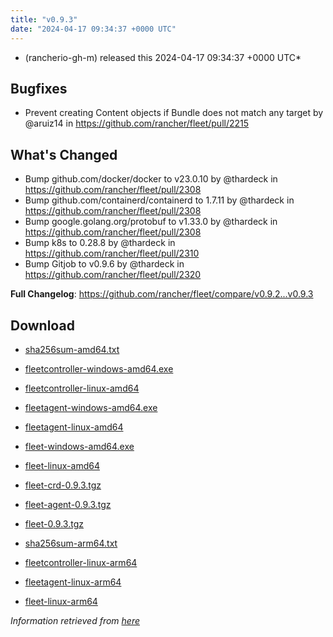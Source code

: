 ```yaml
---
title: "v0.9.3"
date: "2024-04-17 09:34:37 +0000 UTC"
---
```



*  (rancherio-gh-m) released this 2024-04-17 09:34:37 +0000 UTC*


## Bugfixes
* Prevent creating Content objects if Bundle does not match any target by @aruiz14 in https://github.com/rancher/fleet/pull/2215

## What's Changed
* Bump github.com/docker/docker to v23.0.10 by @thardeck in https://github.com/rancher/fleet/pull/2308
* Bump github.com/containerd/containerd to 1.7.11 by @thardeck in https://github.com/rancher/fleet/pull/2308
* Bump google.golang.org/protobuf to v1.33.0 by @thardeck in https://github.com/rancher/fleet/pull/2308
* Bump k8s to 0.28.8 by @thardeck in https://github.com/rancher/fleet/pull/2310
* Bump Gitjob to v0.9.6 by @thardeck in https://github.com/rancher/fleet/pull/2320

**Full Changelog**: https://github.com/rancher/fleet/compare/v0.9.2...v0.9.3


## Download

* [sha256sum-amd64.txt](https://github.com/rancher/fleet/releases/download/v0.9.3/sha256sum-amd64.txt)

* [fleetcontroller-windows-amd64.exe](https://github.com/rancher/fleet/releases/download/v0.9.3/fleetcontroller-windows-amd64.exe)

* [fleetcontroller-linux-amd64](https://github.com/rancher/fleet/releases/download/v0.9.3/fleetcontroller-linux-amd64)

* [fleetagent-windows-amd64.exe](https://github.com/rancher/fleet/releases/download/v0.9.3/fleetagent-windows-amd64.exe)

* [fleetagent-linux-amd64](https://github.com/rancher/fleet/releases/download/v0.9.3/fleetagent-linux-amd64)

* [fleet-windows-amd64.exe](https://github.com/rancher/fleet/releases/download/v0.9.3/fleet-windows-amd64.exe)

* [fleet-linux-amd64](https://github.com/rancher/fleet/releases/download/v0.9.3/fleet-linux-amd64)

* [fleet-crd-0.9.3.tgz](https://github.com/rancher/fleet/releases/download/v0.9.3/fleet-crd-0.9.3.tgz)

* [fleet-agent-0.9.3.tgz](https://github.com/rancher/fleet/releases/download/v0.9.3/fleet-agent-0.9.3.tgz)

* [fleet-0.9.3.tgz](https://github.com/rancher/fleet/releases/download/v0.9.3/fleet-0.9.3.tgz)

* [sha256sum-arm64.txt](https://github.com/rancher/fleet/releases/download/v0.9.3/sha256sum-arm64.txt)

* [fleetcontroller-linux-arm64](https://github.com/rancher/fleet/releases/download/v0.9.3/fleetcontroller-linux-arm64)

* [fleetagent-linux-arm64](https://github.com/rancher/fleet/releases/download/v0.9.3/fleetagent-linux-arm64)

* [fleet-linux-arm64](https://github.com/rancher/fleet/releases/download/v0.9.3/fleet-linux-arm64)



*Information retrieved from [here](https://github.com/rancher/fleet/releases/tag/v0.9.3)*

